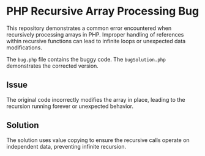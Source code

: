 # PHP Recursive Array Processing Bug

This repository demonstrates a common error encountered when recursively processing arrays in PHP.  Improper handling of references within recursive functions can lead to infinite loops or unexpected data modifications.

The `bug.php` file contains the buggy code. The `bugSolution.php` demonstrates the corrected version.

## Issue

The original code incorrectly modifies the array in place, leading to the recursion running forever or unexpected behavior. 

## Solution

The solution uses value copying to ensure the recursive calls operate on independent data, preventing infinite recursion.